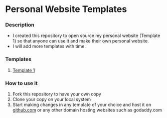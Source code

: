 # Personal Website Templates

### Description
* I created this repository to open source my personal website (Template 1) so that anyone can use it and make their own personal website.
* I will add more templates with time.

### Templates
1. [Template 1](www.agrawalpriyank.com/template1/)

### How to use it
1. Fork this repository to have your own copy
2. Clone your copy on your local system
3. Start making changes in any template of your choice and host it on [github.com](https://pages.github.com/) or any other domain hosting websites such as godaddy.com
